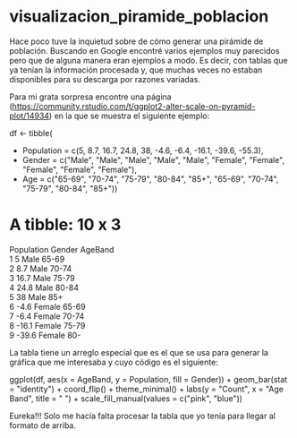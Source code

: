 # visualizacion_piramide_poblacion
Hace poco tuve la inquietud sobre de cómo generar una pirámide de población. Buscando en Google encontré varios ejemplos muy parecidos pero que de alguna manera eran ejemplos a modo. Es decir, con tablas que ya tenían la información procesada y, que muchas veces no estaban disponibles para su descarga por razones variadas.

Para mi grata sorpresa encontre una página (https://community.rstudio.com/t/ggplot2-alter-scale-on-pyramid-plot/14934) en la que se muestra el siguiente ejemplo:

df <- tibble(
+  Population = c(5, 8.7, 16.7, 24.8, 38, -4.6, -6.4, -16.1, -39.6, -55.3),
+  Gender = c("Male", "Male", "Male", "Male", "Male", "Female", "Female", "Female", "Female", "Female"),
+  Age = c("65-69", "70-74", "75-79", "80-84", "85+", "65-69", "70-74", "75-79", "80-84", "85+"))

# A tibble: 10 x 3
   Population Gender AgeBand
        <dbl> <chr>  <chr>  
 1        5   Male   65-69  
 2        8.7 Male   70-74  
 3       16.7 Male   75-79  
 4       24.8 Male   80-84  
 5       38   Male   85+    
 6       -4.6 Female 65-69  
 7       -6.4 Female 70-74  
 8      -16.1 Female 75-79  
 9      -39.6 Female 80-

 La tabla tiene un arreglo especial que es el que se usa para generar la gráfica que me interesaba y cuyo código es el siguiente:
 
 ggplot(df, aes(x = AgeBand, y = Population, fill = Gender)) +
  geom_bar(stat = "identity") +
  coord_flip() +
  theme_minimal() +
  labs(y = "Count", x = "Age Band", title = " ") +
  scale_fill_manual(values = c("pink", "blue"))
  
  


Eureka!!! Solo me hacía falta procesar la tabla que yo tenía para llegar al formato de arriba.
